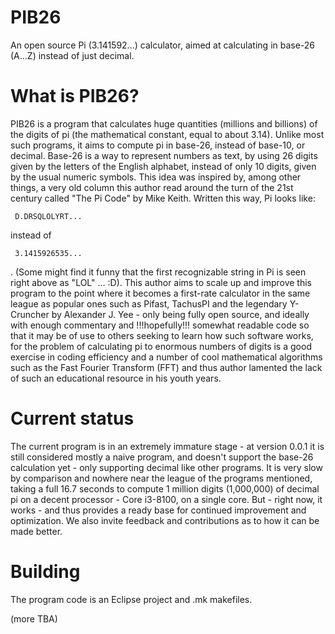 # PIB26
An open source Pi (3.141592...) calculator, aimed at calculating in base-26 (A...Z) instead of just decimal.

What is PIB26?
==============

PIB26 is a program that calculates huge quantities (millions and billions) of the digits of pi (the mathematical constant, equal to about 3.14). Unlike most such programs, it aims to compute pi in base-26, instead of base-10, or decimal. Base-26 is a way to represent numbers as text, by using 26 digits given by the letters of the English alphabet, instead of only 10 digits, given by the usual numeric symbols. This idea was inspired by, among other things, a very old column this author read around the turn of the 21st century called "The Pi Code" by Mike Keith. Written this way, Pi looks like:

     D.DRSQLOLYRT...
     
instead of

     3.1415926535...

. (Some might find it funny that the first recognizable string in Pi is seen right above as "LOL" ... :D). This author aims to scale up and improve this program to the point where it becomes a first-rate calculator in the same league as popular ones such as Pifast, TachusPI and the legendary Y-Cruncher by Alexander J. Yee - only being fully open source, and ideally with enough commentary and !!!hopefully!!! somewhat readable code so that it may be of use to others seeking to learn how such software works, for the problem of calculating pi to enormous numbers of digits is a good exercise in coding efficiency and a number of cool mathematical algorithms such as the Fast Fourier Transform (FFT) and thus author lamented the lack of such an educational resource in his youth years.

Current status
==============

The current program is in an extremely immature stage - at version 0.0.1 it is still considered mostly a naive program, and doesn't support the base-26 calculation yet - only supporting decimal like other programs. It is very slow by comparison and nowhere near the league of the programs mentioned, taking a full 16.7 seconds to compute 1 million digits (1,000,000) of decimal pi on a decent processor - Core i3-8100, on a single core. But - right now, it works - and thus provides a ready base for continued improvement and optimization. We also invite feedback and contributions as to how it can be made better.

Building
========
The program code is an Eclipse project and .mk makefiles.

(more TBA)
